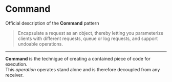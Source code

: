 # Command

Official description of the **Command** pattern
> Encapsulate a request as an object, thereby letting you parameterize clients with different requests, queue or log requests, and support undoable operations.

---

**Command** is the technigue of creating a contained piece of code for execution.\
This *operation* operates stand alone and is therefore decoupled from any receiver.
